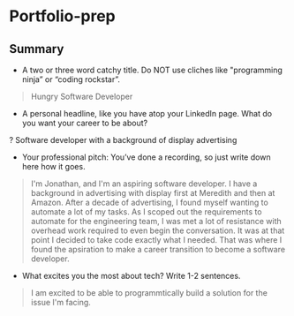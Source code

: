 # Portfolio-prep

## Summary

- A two or three word catchy title. Do NOT use cliches like  "programming ninja” or “coding rockstar”.

> Hungry Software Developer

- A personal headline, like you have atop your LinkedIn page. What do you want your career to be about?

? Software developer with a background of display advertising

- Your professional pitch: You’ve done a recording, so just write down here how it goes.

> I'm Jonathan, and I'm an aspiring software developer. I have a background in advertising with display first at Meredith and then at Amazon. After a decade of advertising, I found myself wanting to automate a lot of my tasks. As I scoped out the requirements to automate for the engineering team, I was met a lot of resistance with overhead work required to even begin the conversation. It was at that point I decided to take code exactly what I needed. That was where I found the apsiration to make a career transition to become a software developer.

- What excites you the most about tech? Write 1-2 sentences.

> I am excited to be able to programmtically build a solution for the issue I'm facing.
